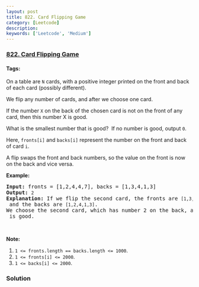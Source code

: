 ```yaml
---
layout: post
title: 822. Card Flipping Game
category: [Leetcode]
description: 
keywords: ['Leetcode', 'Medium']
---
```

### [822. Card Flipping Game](https://leetcode.com/problems/card-flipping-game)

#### Tags: 

<div class="content__u3I1 question-content__JfgR"><div><p>On a table are <code>N</code> cards, with a positive integer printed on the front and back of each card (possibly different).</p>
<p>We flip any number of cards, and after we choose one card. </p>
<p>If the number <code>X</code> on the back of the chosen card is not on the front of any card, then this number X is good.</p>
<p>What is the smallest number that is good?  If no number is good, output <code>0</code>.</p>
<p>Here, <code>fronts[i]</code> and <code>backs[i]</code> represent the number on the front and back of card <code>i</code>. </p>
<p>A flip swaps the front and back numbers, so the value on the front is now on the back and vice versa.</p>
<p><strong>Example:</strong></p>
<pre><strong>Input:</strong> fronts = [1,2,4,4,7], backs = [1,3,4,1,3]
<strong>Output:</strong> <code>2</code>
<strong>Explanation:</strong> If we flip the second card, the fronts are <code>[1,3,4,4,7]</code> and the backs are <code>[1,2,4,1,3]</code>.
We choose the second card, which has number 2 on the back, and it isn't on the front of any card, so <code>2</code> is good.</pre>
<p> </p>
<p><strong>Note:</strong></p>
<ol>
<li><code>1 &lt;= fronts.length == backs.length &lt;= 1000</code>.</li>
<li><code>1 &lt;= fronts[i] &lt;= 2000</code>.</li>
<li><code>1 &lt;= backs[i] &lt;= 2000</code>.</li>
</ol>
</div></div>

### Solution
